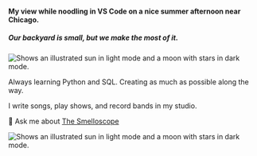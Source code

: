 #### My view while noodling in VS Code on a nice summer afternoon near Chicago.
##### Our backyard is small, but we make the most of it.

<picture>
  <source media="(prefers-color-scheme: dark)" srcset="https://facingwinter.com/misc2022/backyard_summer_2022(4).png">
  <source media="(prefers-color-scheme: light)" srcset="https://facingwinter.com/misc2022/backyard_summer_2022(4).png">
  <img alt="Shows an illustrated sun in light mode and a moon with stars in dark mode." src="https://facingwinter.com/misc2022/backyard_summer_2022.png">
</picture>

Always learning Python and SQL. Creating as much as possible along the way.

I write songs, play shows, and record bands in my studio.

💬 Ask me about [The Smelloscope](https://github.com/JustinBirchard/smelloscope)

<picture>
  <source media="(prefers-color-scheme: dark)" srcset="https://facingwinter.com/misc2022/smelloscope.png">
  <source media="(prefers-color-scheme: light)" srcset="https://facingwinter.com/misc2022/smelloscope.png">
  <img alt="Shows an illustrated sun in light mode and a moon with stars in dark mode." src="https://facingwinter.com/misc2022/backyard_summer_2022.png">
</picture>

<!--

**JustinBirchard/JustinBirchard** is a ✨ _special_ ✨ repository because its `README.md` (this file) appears on your GitHub profile.

Here are some ideas to get you started:

- 🔭 I’m currently working on ...
- 🌱 I’m currently learning ...
- 👯 I’m looking to collaborate on ...
- 🤔 I’m looking for help with ...
- 💬 Ask me about ...
- 📫 How to reach me: ...
- 😄 Pronouns: ...
- ⚡ Fun fact: ...
-->
